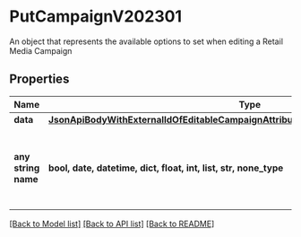 # PutCampaignV202301

An object that represents the available options to set when editing a Retail Media Campaign

## Properties
Name | Type | Description | Notes
------------ | ------------- | ------------- | -------------
**data** | [**JsonApiBodyWithExternalIdOfEditableCampaignAttributesV202301AndCampaignV202301**](JsonApiBodyWithExternalIdOfEditableCampaignAttributesV202301AndCampaignV202301.md) |  | [optional] 
**any string name** | **bool, date, datetime, dict, float, int, list, str, none_type** | any string name can be used but the value must be the correct type | [optional]

[[Back to Model list]](../README.md#documentation-for-models) [[Back to API list]](../README.md#documentation-for-api-endpoints) [[Back to README]](../README.md)



